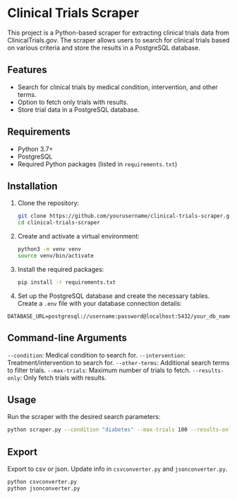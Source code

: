 # Clinical Trials Scraper

This project is a Python-based scraper for extracting clinical trials data from ClinicalTrials.gov. The scraper allows users to search for clinical trials based on various criteria and store the results in a PostgreSQL database.

## Features

- Search for clinical trials by medical condition, intervention, and other terms.
- Option to fetch only trials with results.
- Store trial data in a PostgreSQL database.

## Requirements

- Python 3.7+
- PostgreSQL
- Required Python packages (listed in `requirements.txt`)

## Installation

1. Clone the repository:
    ```sh
    git clone https://github.com/yourusername/clinical-trials-scraper.git
    cd clinical-trials-scraper
    ```

2. Create and activate a virtual environment:
    ```sh
    python3 -m venv venv
    source venv/bin/activate
    ```

3. Install the required packages:
    ```sh
    pip install -r requirements.txt
    ```

4. Set up the PostgreSQL database and create the necessary tables. Create a `.env` file with your database connection details:

```
DATABASE_URL=postgresql://username:password@localhost:5432/your_db_name
```

## Command-line Arguments
`--condition`: Medical condition to search for.
`--intervention`: Treatment/intervention to search for.
`--other-terms`: Additional search terms to filter trials.
`--max-trials`: Maximum number of trials to fetch.
`--results-only`: Only fetch trials with results.

## Usage

Run the scraper with the desired search parameters:

```sh
python scraper.py --condition "diabetes" --max-trials 100 --results-only
```

## Export

Export to csv or json. Update info in `csvconverter.py` and `jsonconverter.py`.

```sh
python csvconverter.py
python jsonconverter.py
```
